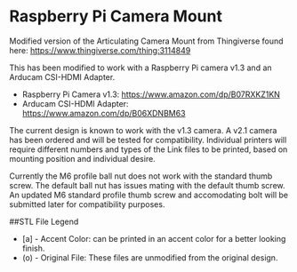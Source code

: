 # Raspberry Pi Camera Mount
Modified version of the Articulating Camera Mount from Thingiverse found here: https://www.thingiverse.com/thing:3114849

This has been modified to work with a Raspberry Pi camera v1.3 and an Arducam CSI-HDMI Adapter.

* Raspberry Pi Camera v1.3: https://www.amazon.com/dp/B07RXKZ1KN
* Arducam CSI-HDMI Adapter: https://www.amazon.com/dp/B06XDNBM63

The current design is known to work with the v1.3 camera.  A v2.1 camera has been ordered and will be
tested for compatibility. Individual printers will require different numbers and types of the Link files
to be printed, based on mounting position and individual desire.

Currently the M6 profile ball nut does not work with the standard thumb screw.  The default ball nut
has issues mating with the default thumb screw.  An updated M6 standard profile thumb screw and
accomodating bolt will be submitted later for compatibility purposes.

##STL File Legend
* [a] - Accent Color: can be printed in an accent color for a better looking finish.
* (o) - Original File: These files are unmodified from the original design.
